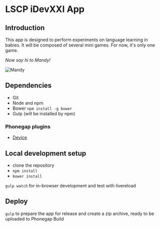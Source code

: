# LSCP iDevXXI App

## Introduction

This app is designed to perform experiments on language learning in babies. It will be composed of several mini games. For now, it's only one game.

*Now say hi to Mandy!*

![Mandy](http://idevxxi.acristia.org/assets/mandy-hello-b3c05f337045d53c2c709f49598bcf43.png)

## Dependencies

* Git
* Node and npm
* Bower `npm install -g bower`
* Gulp (will be installed by npm)

### Phonegap plugins

* [Device](https://build.phonegap.com/plugins/628)

## Local development setup

* clone the repository
* `npm install`
* `bower install`

`gulp watch` for in-browser development and test with livereload

## Deploy

`gulp` to prepare the app for release and create a zip archive, ready to be uploaded to Phonegap Build